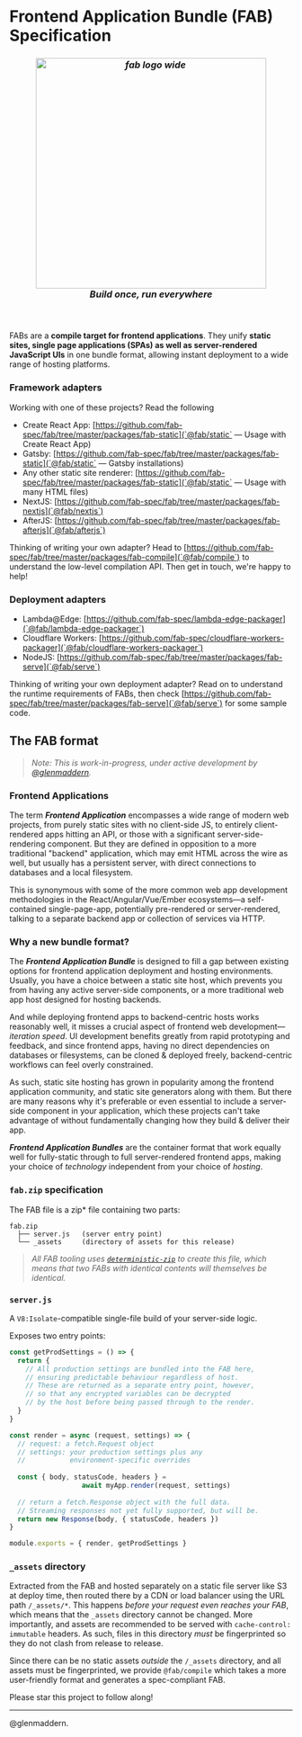 # Frontend Application Bundle (FAB) Specification

***<h3 align="center"><img width="410" alt="fab logo wide" src="https://user-images.githubusercontent.com/23264/52991323-5a6b5880-3460-11e9-844b-4264154777c3.png"><br/>Build once, run everywhere</h3>***

<h4>&nbsp;</h4>

FABs are a **compile target for frontend applications**. They unify **static sites, single page applications (SPAs) as well as server-rendered JavaScript UIs** in one bundle format, allowing instant deployment to a wide range of hosting platforms.

### Framework adapters

Working with one of these projects? Read the following 

* Create React App: [https://github.com/fab-spec/fab/tree/master/packages/fab-static](`@fab/static` — Usage with Create React App)
* Gatsby: [https://github.com/fab-spec/fab/tree/master/packages/fab-static](`@fab/static` — Gatsby installations)
* Any other static site renderer: [https://github.com/fab-spec/fab/tree/master/packages/fab-static](`@fab/static` — Usage with many HTML files)
* NextJS: [https://github.com/fab-spec/fab/tree/master/packages/fab-nextjs](`@fab/nextjs`)
* AfterJS: [https://github.com/fab-spec/fab/tree/master/packages/fab-afterjs](`@fab/afterjs`)

Thinking of writing your own adapter? Head to [https://github.com/fab-spec/fab/tree/master/packages/fab-compile](`@fab/compile`) to understand the low-level compilation API. Then get in touch, we're happy to help!

### Deployment adapters

* Lambda@Edge: [https://github.com/fab-spec/lambda-edge-packager](`@fab/lambda-edge-packager`)
* Cloudflare Workers: [https://github.com/fab-spec/cloudflare-workers-packager](`@fab/cloudflare-workers-packager`)
* NodeJS: [https://github.com/fab-spec/fab/tree/master/packages/fab-serve](`@fab/serve`)

Thinking of writing your own deployment adapter? Read on to understand the runtime requirements of FABs, then check [https://github.com/fab-spec/fab/tree/master/packages/fab-serve](`@fab/serve`) for some sample code.

## The FAB format

> _Note: This is work-in-progress, under active development by [@glenmaddern](https://twitter.com/glenmaddern)._

### Frontend Applications

The term _**Frontend Application**_ encompasses a wide range of modern web projects, from purely static sites with no client-side JS, to entirely client-rendered apps hitting an API, or those with a significant server-side-rendering component. But they are defined in opposition to a more traditional "backend" application, which may emit HTML across the wire as well, but usually has a persistent server, with direct connections to databases and a local filesystem.

This is synonymous with some of the more common web app development methodologies in the React/Angular/Vue/Ember ecosystems—a self-contained single-page-app, potentially pre-rendered or server-rendered, talking to a separate backend app or collection of services via HTTP.

### Why a new bundle format?

The _**Frontend Application Bundle**_ is designed to fill a gap between existing options for frontend application deployment and hosting environments. Usually, you have a choice between a static site host, which prevents you from having any active server-side components, or a more traditional web app host designed for hosting backends.

And while deploying frontend apps to backend-centric hosts works reasonably well, it misses a crucial aspect of frontend web development—_iteration speed_. UI development benefits greatly from rapid prototyping and feedback, and since frontend apps, having no direct dependencies on databases or filesystems, can be cloned & deployed freely, backend-centric workflows can feel overly constrained.

As such, static site hosting has grown in popularity among the frontend application community, and static site generators along with them. But there are many reasons why it's preferable or even essential to include a server-side component in your application, which these projects can't take advantage of without fundamentally changing how they build & deliver their app.

_**Frontend Application Bundles**_ are the container format that work equally well for fully-static through to full server-rendered frontend apps, making your choice of _technology_ independent from your choice of _hosting_.

### `fab.zip` specification

The FAB file is a zip* file containing two parts:

```
fab.zip
  ├── server.js   (server entry point)
  └── _assets     (directory of assets for this release)
```

> _All FAB tooling uses [`deterministic-zip`](https://npm.im/deterministic-zip) to create this file, which means that two FABs with identical contents will themselves be identical._ 

### `server.js`

A `V8:Isolate`-compatible single-file build of your server-side logic.

Exposes two entry points:

```js
const getProdSettings = () => {
  return {
    // All production settings are bundled into the FAB here,
    // ensuring predictable behaviour regardless of host.
    // These are returned as a separate entry point, however,
    // so that any encrypted variables can be decrypted
    // by the host before being passed through to the render.
  }
}

const render = async (request, settings) => {
  // request: a fetch.Request object
  // settings: your production settings plus any
  //           environment-specific overrides
  
  const { body, statusCode, headers } = 
                  await myApp.render(request, settings)
  
  // return a fetch.Response object with the full data.
  // Streaming responses not yet fully supported, but will be.
  return new Response(body, { statusCode, headers })
}

module.exports = { render, getProdSettings }
```

### `_assets` directory

Extracted from the FAB and hosted separately on a static file server like S3 at deploy time, then routed there by a CDN or load balancer using the URL path `/_assets/*`. This happens _before your request even reaches your FAB_, which means that the `_assets` directory cannot be changed. More importantly, and assets are recommended to be served with `cache-control: immutable` headers. As such, files in this directory _must_ be fingerprinted so they do not clash from release to release.

Since there can be no static assets _outside_ the `/_assets` directory, and all assets must be fingerprinted, we provide `@fab/compile` which takes a more user-friendly format and generates a spec-compliant FAB.

Please star this project to follow along!

---

@glenmaddern.
